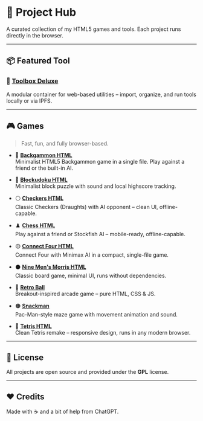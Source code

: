 # 🧰 Project Hub

A curated collection of my HTML5 games and tools. Each project runs directly in the browser.

---

## 📦 Featured Tool

### 🔧 [Toolbox Deluxe](https://github.com/99fk/toolbox-deluxe)  
A modular container for web-based utilities – import, organize, and run tools locally or via IPFS.

---

## 🎮 Games

> Fast, fun, and fully browser-based.
>

- 🎲 **[Backgammon HTML](https://github.com/99fk/backgammon-html)**    
  Minimalist HTML5 Backgammon game in a single file. Play against a friend or the built-in AI.
  
- 🧩 **[Blockudoku HTML](https://github.com/99fk/blockudoku-html)**  
  Minimalist block puzzle with sound and local highscore tracking.

- ⚪ **[Checkers HTML](https://github.com/99fk/checkers-html)**  
  Classic Checkers (Draughts) with AI opponent – clean UI, offline-capable.

- ♟️ **[Chess HTML](https://99fk.github.io/chess-html/)**  
  Play against a friend or Stockfish AI – mobile-ready, offline-capable.

- 🟡 **[Connect Four HTML](https://github.com/99fk/connect-four-html/)**  
  Connect Four with Minimax AI in a compact, single-file game.

- ⚫ **[Nine Men's Morris HTML](https://github.com/99fk/nine-mens-morris-html)**  
  Classic board game, minimal UI, runs without dependencies.

- 🧱 **[Retro Ball](https://github.com/99fk/retro-ball)**  
  Breakout-inspired arcade game – pure HTML, CSS & JS.

- 🟠 **[Snackman](https://github.com/99fk/snackman)**  
  Pac-Man-style maze game with movement animation and sound.

- 🔷 **[Tetris HTML](https://github.com/99fk/tetris-html)**  
  Clean Tetris remake – responsive design, runs in any modern browser.

---

## 📜 License

All projects are open source and provided under the **GPL** license.  

---

## ❤️ Credits

Made with ☕ and a bit of help from ChatGPT.
